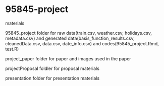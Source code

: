 # 95845-project
materials

95845_project folder for raw data(train.csv, weather.csv, holidays.csv, metadata.csv) 
and generated data(basis_function_results.csv, cleanedData.csv, data.csv, date_info.csv)
and codes(95845_project.Rmd, test.R)

project_paper folder for paper and images used in the paper

projectProposal foldler for proposal materials

presentation folder for presentation materials

